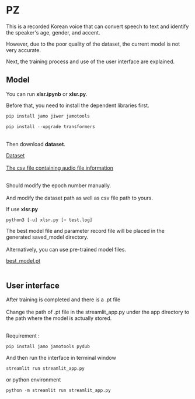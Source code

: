 # PZ
This is a recorded Korean voice that can convert speech to text and identify the speaker's age, gender, and accent.

However, due to the poor quality of the dataset, the current model is not very accurate.

Next, the training process and use of the user interface are explained.


## Model

You can run **xlsr.ipynb** or **xlsr.py**.

Before that, you need to install the dependent libraries first.

```python
pip install jamo jiwer jamotools
```

```python
pip install --upgrade transformers
```

</br>Then download **dataset**.

[Dataset](https://drive.google.com/drive/folders/1VdgGLuVcL4A62MgwGV063MR4IbPzR1Pm?usp=sharing)</br></br>
[The csv file containing audio file information](https://drive.google.com/file/d/1bfFR-8cpNiQmxc1v145nyZiSVUxmgrzX/view?usp=sharing)</br></br>

Should modify the epoch number manually.</br></br>
And modify the dataset path as well as csv file path to yours.

If use **xlsr.py**

```python
python3 [-u] xlsr.py [> test.log]
```

The best model file and parameter record file will be placed in the generated saved_model directory.</br></br>
Alternatively, you can use pre-trained model files.</br>

[best_model.pt](https://drive.google.com/file/d/1Ek-0yi96c9E3ZYl_96vWd4K-Zjgmus9V/view?usp=sharing)</br></br>

## User interface

After training is completed and there is a .pt file</br></br>
Change the path of .pt file in the streamlit_app.py under the app directory to the path where the model is actually stored.</br></br>

Requirement : 

```python
pip install jamo jamotools pydub
```

And then run the interface in terminal window

```bash
streamlit run streamlit_app.py
```

or python environment

```python
python -m streamlit run streamlit_app.py
```
